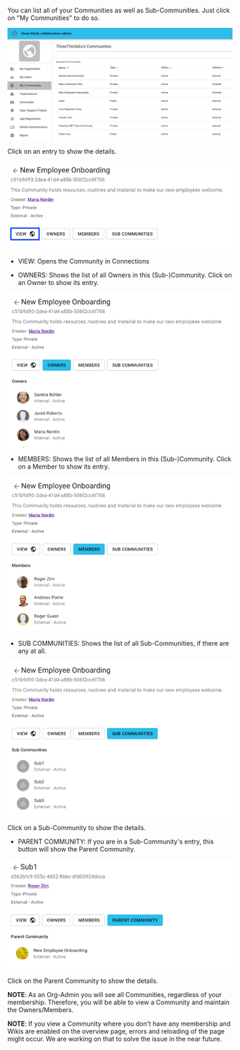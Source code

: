 You can list all of your Communities as well as Sub-Communities.
Just click on "My Communities" to do so.

![Last login](/assets/images/screen-shots/admin/my-communities-list.png)

Click on an entry to show the details.

![Last login](/assets/images/screen-shots/admin/my-communities-entry.png)

- VIEW: Opens the Community in Connections

- OWNERS: Shows the list of all Owners in this (Sub-)Community. Click on an Owner to show its entry.

![Last login](/assets/images/screen-shots/admin/my-communities-owners.png)

- MEMBERS: Shows the list of all Members in this (Sub-)Community. Click on a Member to show its entry.

![Last login](/assets/images/screen-shots/admin/my-communities-members.png)

- SUB COMMUNITIES: Shows the list of all Sub-Communities, if there are any at all.

![Last login](/assets/images/screen-shots/admin/my-communities-sub.png)

Click on a Sub-Community to show the details.

- PARENT COMMUNITY: If you are in a Sub-Community's entry, this button will show the Parent Community.

![Last login](/assets/images/screen-shots/admin/my-communities-parent.png)

Click on the Parent Community to show the details.

**NOTE**: As an Org-Admin you will see all Communities, regardless of your membership. Therefore, you will be able to view a Community and maintain the Owners/Members.

**NOTE**: If you view a Community where you don't have any membership and Wikis are enabled on the overview page, errors and reloading of the page might occur. We are working on that to solve the issue in the near future.